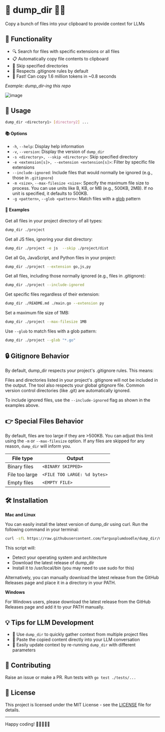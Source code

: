 # 🚀 dump_dir 📂✨

Copy a bunch of files into your clipboard to provide context for LLMs

## 🌟 Functionality

- 🔍 Search for files with specific extensions or all files
- 📋 Automatically copy file contents to clipboard
- 🚫 Skip specified directories
- 📝 Respects .gitignore rules by default
- 🚀 Fast! Can copy 1.6 million tokens in ~0.8 seconds

_Example: dump_dir-ing this repo_

![image](https://github.com/user-attachments/assets/17e52273-871b-44a0-8f0b-10f91eb4ad25)



## 🚀 Usage


```bash
dump_dir <directory1> [directory2] ...
```

#### 📚 Options

- `-h`, `--help`: Display help information
- `-v`, `--version`: Display the version of `dump_dir`
- `-s <directory>, --skip <directory>`: Skip specified directory
- `-e <extension[s]>, --extension <extension[s]>`: Filter by specific file extensions
- `--include-ignored`: Include files that would normally be ignored (e.g., those in `.gitignore`)
- `-m <size>`, `--max-filesize <size>`: Specify the maximum file size to process. You can use units like B, KB, or MB (e.g., 500KB, 2MB). If no unit is specified, it defaults to 500KB.
- `-g <pattern>`, `--glob <pattern>`: Match files with a [glob](https://en.wikipedia.org/wiki/Glob_(programming)) pattern

#### 📑 Examples

Get all files in your project directory of all types:
```bash
dump_dir ./project
````
Get all JS files, ignoring your dist directory:
```bash
dump_dir ./project -e js  --skip ./project/dist
```
Get all Go, JavaScript, and Python files in your project:
```bash
dump_dir ./project --extension go,js,py 
```
Get all files, including those normally ignored (e.g., files in .gitignore):
```bash
dump_dir ./project --include-ignored
```
Get specific files regardless of their extension:
```bash
dump_dir ./README.md ./main.go --extension py
```
Set a maximum file size of 1MB:
```bash
dump_dir ./project --max-filesize 1MB
```
Use `--glob` to match files with a glob pattern:
```bash
dump_dir ./project --glob "*.go"
```


## 🔒 Gitignore Behavior
By default, dump_dir respects your project's .gitignore rules. This means:

Files and directories listed in your project's .gitignore will not be included in the output.
The tool also respects your global gitignore file.
Common version control directories (like .git) are automatically ignored.

To include ignored files, use the `--include-ignored` flag as shown in the examples above.

## 👉 Special Files Behavior

By default, files are too large if they are >500KB. You can adjust this limit using the `-m` or `--max-filesize` option.
If any files are skipped for any reason, `dump_dir` will inform you.

| File type       | Output                          |
|-----------------|---------------------------------|
| Binary files    | `<BINARY SKIPPED>`              |
| File too large  | `<FILE TOO LARGE: %d bytes>`    |
| Empty files     | `<EMPTY FILE>`                  |


## 🛠️ Installation

**Mac and Linux**

You can easily install the latest version of dump_dir using curl. Run the following command in your terminal:
```bash
curl -sfL https://raw.githubusercontent.com/fargusplumdoodle/dump_dir/main/install.sh | bash
```

This script will:
- Detect your operating system and architecture
- Download the latest release of dump_dir
- Install it to /usr/local/bin (you may need to use sudo for this)

Alternatively, you can manually download the latest release from the GitHub Releases page and place it in a directory in your PATH.

**Windows**

For Windows users, please download the latest release from the GitHub Releases page and add it to your PATH manually.


## 💡 Tips for LLM Development

- 📁 Use `dump_dir` to quickly gather context from multiple project files
- 🧠 Paste the copied content directly into your LLM conversation
- 🔄 Easily update context by re-running `dump_dir` with different parameters

## 🤝 Contributing

Raise an issue or make a PR. Run tests with `go test ./tests/...`

## 📜 License

This project is licensed under the MIT License - see the [LICENSE](LICENSE) file for details.


---------------------------------------------

Happy coding! 🎉👨‍💻👩‍💻
